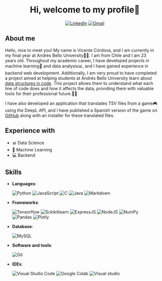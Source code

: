 <div id="user-content-toc">
<ul align="center">
    <summary><h1 style="display: inline-block">Hi, welcome to my profile👋</h1></summary>
    <a href="https://www.linkedin.com/in/vicente-gabriel-c%C3%B3rdova-castillo-982564224/" target="_blank"><img src="https://img.shields.io/badge/LinkedIn-%230077B5.svg?&style=flat-square&logo=linkedin&logoColor=white" alt="LinkedIn"></a>
    <a href="mailto:vgcordovacastillo@gmail.com" target="_blank"><img src="https://img.shields.io/badge/Gmail-%23E4405F.svg?&style=flat-square&logo=gmail&logoColor=white" alt="Gmail"></a>
  </ul>
</div>

  ## About me
<p>
Hello, nice to meet you! My name is Vicente Córdova, and I am currently in my final year at Andrés Bello University👨‍🎓. I am from Chile and I am 23 years old. Throughout my academic career, I have developed projects in machine learning🤖 and data analysis📊, and I have gained experience in backend web development. Additionally, I am very proud to have completed a project aimed at helping students at Andrés Bello University learn about <a href="https://doi.org/10.60483/UNAB/EJTDDS">data structures in code</a>. This project allows them to understand what each line of code does and how it affects the data, providing them with valuable tools for their professional future.📝💡

I have also developed an application that translates TSV files from a game🎮 using the DeepL API, and I have published a Spanish version of the game on <a href="https://github.com/Ublyudok-kun/DAL_FANSUB">GitHub</a> along with an installer for these translated files.
 </p>
  
  
## Experience with
  - 📊 Data Science
  - 🤖 Machine Learning
  - 💻 Backend


## Skills
- **Languages**:
  
  ![Python](https://img.shields.io/badge/Python%20-%2314354C.svg?style=for-the-badge&logo=python&logoColor=white)
  ![JavaScript](https://img.shields.io/badge/JavaScript%20-%23F7DF1E.svg?style=for-the-badge&logo=javascript&logoColor=black)
  ![C](https://img.shields.io/badge/C%20-%232370ED.svg?style=for-the-badge&logo=c&logoColor=white)
  ![Java](https://img.shields.io/badge/Java-ED8B00?style=for-the-badge&logo=openjdk&logoColor=white)
  ![Markdown](https://img.shields.io/badge/Markdown-000000?style=for-the-badge&logo=markdown&logoColor=white)

- **Frameworks**:

  ![Tensorflow](https://img.shields.io/badge/TensorFlow-FF6F00?style=for-the-badge&logo=tensorflow&logoColor=white)
  ![Sckikitlearn](https://camo.githubusercontent.com/d7eb681a1d19819ff9caeee4e3b0b1748da0b97af47e2084ca3d5e8302aec8a9/68747470733a2f2f696d672e736869656c64732e696f2f62616467652f7363696b69742d2d6c6561726e2d2532334637393331452e7376673f7374796c653d666f722d7468652d6261646765266c6f676f3d7363696b69742d6c6561726e266c6f676f436f6c6f723d7768697465)
  ![ExpressJS](https://img.shields.io/badge/Express.js-404D59?style=for-the-badge)
  ![NodeJS](https://img.shields.io/badge/Node.js-43853D?style=for-the-badge&logo=node.js&logoColor=white)
  ![NumPy](https://camo.githubusercontent.com/6631ab3e404c95feff2366126736bf6b3759e4be11357ea07405a3527b9a3138/68747470733a2f2f696d672e736869656c64732e696f2f62616467652f6e756d70792d2532333031333234332e7376673f7374796c653d666f722d7468652d6261646765266c6f676f3d6e756d7079266c6f676f436f6c6f723d7768697465)
  ![Pandas](https://camo.githubusercontent.com/05cab52d05663cecbe47a23ca71075ba81b9080dd50561d0f76eb46e902cfef8/68747470733a2f2f696d672e736869656c64732e696f2f62616467652f70616e6461732d2532333135303435382e7376673f7374796c653d666f722d7468652d6261646765266c6f676f3d70616e646173266c6f676f436f6c6f723d7768697465)
  ![Plotly](https://camo.githubusercontent.com/aa75110b55a9a92cbd52247213d7456332fa0bd9eef2181b05d4eedc4d817ce6/68747470733a2f2f696d672e736869656c64732e696f2f62616467652f506c6f746c792d2532333346344637352e7376673f7374796c653d666f722d7468652d6261646765266c6f676f3d706c6f746c79266c6f676f436f6c6f723d7768697465)
  
- **Database**:
  
    ![MySQL](https://img.shields.io/badge/MySQL-00000F?style=for-the-badge&logo=mysql&logoColor=white)

- **Software and tools**:

  ![Git](https://img.shields.io/badge/git-%23F05033.svg?style=for-the-badge&logo=git&logoColor=white)

- **IDEs**:
  
  ![Visual Studio Code](https://img.shields.io/badge/Visual%20Studio%20Code-0078d7.svg?style=for-the-badge&logo=visual-studio-code&logoColor=white)
  ![Google Colab](https://camo.githubusercontent.com/c044ae9d0419850e7f2385c22ea5de56e101e6a616789bd35d2d8fa137a63642/68747470733a2f2f696d672e736869656c64732e696f2f62616467652f6a7570797465722d2532334641304630302e7376673f7374796c653d666f722d7468652d6261646765266c6f676f3d6a757079746572266c6f676f436f6c6f723d7768697465)
  ![Visual studio](https://img.shields.io/badge/Visual_Studio-5C2D91?style=for-the-badge&logo=visual%20studio&logoColor=white)



<!--
**Choviics/Choviics** is a ✨ _special_ ✨ repository because its `README.md` (this file) appears on your GitHub profile.

Here are some ideas to get you started:

- 🔭 I’m currently working on ...
- 🌱 I’m currently learning ...
- 👯 I’m looking to collaborate on ...
- 🤔 I’m looking for help with ...
- 💬 Ask me about ...
- 📫 How to reach me: ...
- 😄 Pronouns: ...
- ⚡ Fun fact: ...
-->

